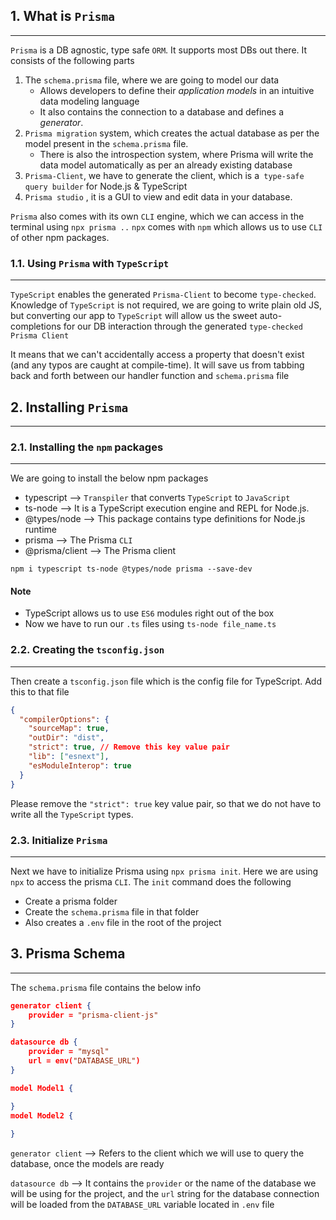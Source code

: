 ## 1. What is `Prisma`
---
`Prisma` is a DB agnostic, type safe `ORM`. It supports most DBs out there. It consists of the following parts
1. The `schema.prisma` file, where we are going to model our data
	- Allows developers to define their _application models_ in an intuitive data modeling language
	- It also contains the connection to a database and defines a _generator_.
2. `Prisma migration` system, which creates the actual database as per the model present in the `schema.prisma` file.
	- There is also the introspection system, where Prisma will write the data model automatically as per an already existing database
3. `Prisma-Client`, we have to generate the client, which is a` type-safe query builder` for Node.js & TypeScript
4. `Prisma studio` , it is a GUI to view and edit data in your database.

`Prisma` also comes with its own `CLI` engine, which we can access in the terminal using `npx prisma ..` 
`npx` comes with `npm` which allows us to use `CLI` of other npm packages.

### 1.1. Using `Prisma` with `TypeScript`
---
`TypeScript`  enables the generated `Prisma-Client` to become `type-checked`.
Knowledge of `TypeScript` is not required, we are going to write plain old JS, but converting our app to `TypeScript` will allow us the sweet auto-completions for our DB interaction through the generated `type-checked Prisma Client` 

It means that we can't accidentally access a property that doesn't exist (and any typos are caught at compile-time). It will save us from tabbing back and forth between our handler function and `schema.prisma` file

## 2. Installing `Prisma`
---

### 2.1. Installing the `npm` packages
---
We are going to install the below npm packages
- typescript --> `Transpiler` that converts `TypeScript` to `JavaScript`
- ts-node --> It is a TypeScript execution engine and REPL for Node.js.
- @types/node --> This package contains type definitions for Node.js runtime
- prisma --> The Prisma `CLI`
- @prisma/client --> The Prisma client

`npm i typescript ts-node @types/node prisma --save-dev`

#### Note
- TypeScript allows us to use `ES6` modules right out of the box
- Now we have to run our `.ts` files using `ts-node file_name.ts`

### 2.2. Creating the `tsconfig.json`
---
Then create a `tsconfig.json` file which is the config file for TypeScript. Add this to that file

```json
{
  "compilerOptions": {
    "sourceMap": true,
    "outDir": "dist",
    "strict": true, // Remove this key value pair
    "lib": ["esnext"],
    "esModuleInterop": true
  }
}
```

Please remove the `"strict": true` key value pair, so that we do not have to write all the `TypeScript` types.

### 2.3. Initialize `Prisma`
---
Next we have to initialize Prisma using `npx prisma init`. Here we are using `npx` to access the prisma `CLI`. The `init` command does the following
- Create a prisma folder
- Create the `schema.prisma` file in that folder
- Also creates a `.env` file in the root of the project

## 3. Prisma Schema 
---
The `schema.prisma` file contains the below info

```json
generator client {
	provider = "prisma-client-js"
} 

datasource db {
	provider = "mysql"
	url = env("DATABASE_URL")
}

model Model1 {

}
model Model2 {
	
}
```

`generator client` --> Refers to the client which we will use to query the database, once the models  are ready

`datasource db` --> It contains the `provider` or the name of the database we will be using for the project, and the `url` string for the database connection will be loaded from the `DATABASE_URL` variable located in `.env` file